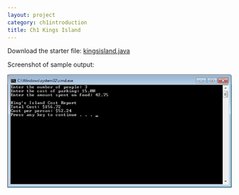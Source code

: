 ```yaml
---
layout: project
category: ch1introduction
title: Ch1 Kings Island
---
```


Download the starter file: [kingsisland.java](_apcsa/ch1introduction/kingsisland.md)

Screenshot of sample output:

![sample output](_apcsa/ch1introduction/kingsislandsampleoutput.png)
